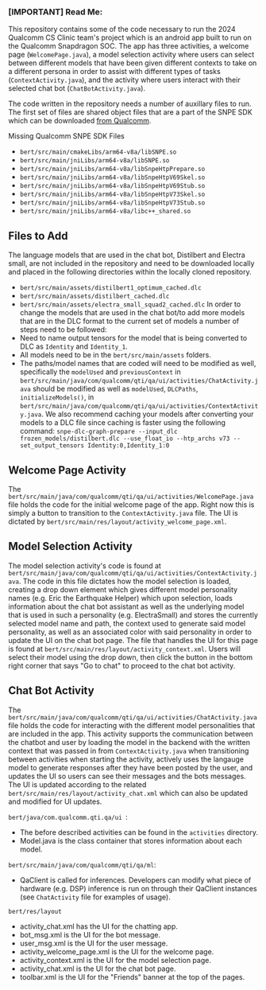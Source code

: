 ### [IMPORTANT] Read Me:
This repository contains some of the code necessary to run the 2024 Qualcomm CS Clinic team's project which is an android app built to run on the Qualcomm Snapdragon SOC. The app has three activities, a welcome page (`WelcomePage.java`), a model selection activity where users can select between different models that have been given different contexts to take on a different persona in order to assist with different types of tasks (`ContextActivity.java`), and the activity where users interact with their selected chat bot (`ChatBotActivity.java`). 

The code written in the repository needs a number of auxillary files to run. The first set of files are shared object files that are a part of the SNPE SDK which can be downloaded [from Qualcomm](https://developer.qualcomm.com/software/qualcomm-neural-processing-sdk).

Missing Qualcomm SNPE SDK Files
* `bert/src/main/cmakeLibs/arm64-v8a/libSNPE.so`
* `bert/src/main/jniLibs/arm64-v8a/libSNPE.so`
* `bert/src/main/jniLibs/arm64-v8a/libSnpeHtpPrepare.so`
* `bert/src/main/jniLibs/arm64-v8a/libSnpeHtpV69Skel.so`
* `bert/src/main/jniLibs/arm64-v8a/libSnpeHtpV69Stub.so`
* `bert/src/main/jniLibs/arm64-v8a/libSnpeHtpV73Skel.so`
* `bert/src/main/jniLibs/arm64-v8a/libSnpeHtpV73Stub.so`
* `bert/src/main/jniLibs/arm64-v8a/libc++_shared.so`

## Files to Add
The language models that are used in the chat bot, Distilbert and Electra small, are not included in the repository and need to be downloaded locally and placed in the following directories within the locally cloned repository.
* `bert/src/main/assets/distilbert1_optimum_cached.dlc`
* `bert/src/main/assets/distilbert_cached.dlc`
* `bert/src/main/assets/electra_small_squad2_cached.dlc`
In order to change the models that are used in the chat bot/to add more models that are in the DLC format to the current set of models a number of steps need to be followed:
* Need to name output tensors for the model that is being converted to DLC as `Identity` and `Identity_1`.
* All models need to be in the `bert/src/main/assets` folders.
* The paths/model names that are coded will need to be modified as well, specifically the `modelUsed` and `previousContext` in `bert/src/main/java/com/qualcomm/qti/qa/ui/activities/ChatActivity.java` should be modified as well as `modelUsed`, `DLCPaths`, `initializeModels()`,  in `bert/src/main/java/com/qualcomm/qti/qa/ui/activities/ContextActivity.java`.
We also recommend caching your models after converting your models to a DLC file since caching is faster using the following command: `snpe-dlc-graph-prepare --input_dlc frozen_models/distilbert.dlc --use_float_io --htp_archs v73 --set_output_tensors Identity:0,Identity_1:0`

## Welcome Page Activity
The `bert/src/main/java/com/qualcomm/qti/qa/ui/activities/WelcomePage.java` file holds the code for the initial welcome page of the app. Right now this is simply a button to transition to the `ContextActivity.java` file. The UI is dictated by `bert/src/main/res/layout/activity_welcome_page.xml`.

## Model Selection Activity
The model selection activity's code is found at `bert/src/main/java/com/qualcomm/qti/qa/ui/activities/ContextActivity.java`. The code in this file dictates how the model selection is loaded, creating a drop down element which gives different model personality names (e.g. Eric the Earthquake Helper) which upon selection, loads information about the chat bot assistant as well as the underlying model that is used in such a personality (e.g. ElectraSmall) and stores the currently selected model name and path, the context used to generate said model personality, as well as an associated color with said personality in order to update the UI on the chat bot page. The file that handles the UI for this page is found at `bert/src/main/res/layout/activity_context.xml`. Users will select their model using the drop down, then click the button in the bottom right corner that says "Go to chat" to proceed to the chat bot activity.

## Chat Bot Activity
The `bert/src/main/java/com/qualcomm/qti/qa/ui/activities/ChatActivity.java` file holds the code for interacting with the different model personalities that are included in the app. This activity supports the communication between the chatbot and user by loading the model in the backend with the written context that was passed in from `ContextActivity.java` when transitioning between activities when starting the activity, actively uses the langauge model to generate responses after they have been posted by the user, and updates the UI so users can see their messages and the bots messages. The UI is updated according to the related `bert/src/main/res/layout/activity_chat.xml` which can also be updated and modified for UI updates.

`bert/java/com.qualcomm.qti.qa/ui `:
* The before described activities can be found in the `activities` directory.
* Model.java is the class container that stores information about each model.

`bert/src/main/java/com/qualcomm/qti/qa/ml`:
* QaClient is called for inferences. Developers can modify what piece of hardware (e.g. DSP) inference is run on through their QaClient instances (see `ChatActivity` file for examples of usage).

`bert/res/layout`
* activity_chat.xml has the UI for the chatting app.
* bot_msg.xml is the UI for the bot message.
* user_msg.xml is the UI for the user message.
* activity_welcome_page.xml is the UI for the welcome page.
* activity_context.xml is the UI for the model selection page.
* activity_chat.xml is the UI for the chat bot page.
* toolbar.xml is the UI for the "Friends" banner at the top of the pages.

